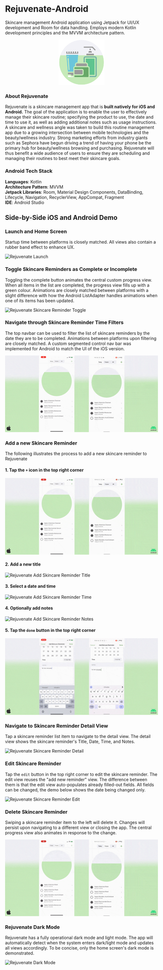 # Rejuvenate-Android
Skincare management Android application using Jetpack for UI/UX development and Room for data handling. Employs modern Kotlin development principles and the MVVM architecture pattern.

<p align="center">
  <img src="/demo/rejuvenate_icon_circle-01.png" alt="rejuvenate_icon" width="150" height="150"/>
</p>

### About Rejuvenate
Rejuvenate is a skincare management app that is **built natively for iOS and  Android.** The goal of the application is to enable the user to effectively manage their skincare routine; specifying the product to use, the date and time to use it, as well as adding additional notes such as usage instructions. A skincare and wellness angle was taken to build this routine management app due to a growing intersection between mobile technologies and the beauty/wellness industry. Strong marketing efforts from industry giants such as Sephora have begun driving a trend of having your phone be the primary hub for beauty/wellness browsing and purchasing. Rejuvenate will thus benefit a wide audience of users to ensure they are scheduling and managing their routines to best meet their skincare goals. 

### Android Tech Stack
**Languages**: Kotlin </br>
**Architecture Pattern**: MVVM </br>
**Jetpack Libraries**: Room, Material Design Components, DataBinding, Lifecycle, Navigation, RecyclerView, AppCompat, Fragment </br>
**IDE**: Android Studio </br>

## Side-by-Side iOS and Android Demo

### Launch and Home Screen
Startup time between platforms is closely matched. All views also contain a rubber band effect to enhance UX. 

![Rejuvenate Launch](/demo/1_intro.gif)

### Toggle Skincare Reminders as Complete or Incomplete
Toggling the complete button animates the central custom progress view. When all items in the list are completed, the progress view fills up with a green colour. Animations are closely matched between platforms with a slight difference with how the Android ListAdapter handles animations when one of its items has been updated. 

![Rejuvenate Skincare Reminder Toggle](/demo/2_toggle_buttons.gif)

### Navigate through Skincare Reminder Time Filters
The top navbar can be used to filter the list of skincare reminders by the date they are to be completed. Animations between platforms upon filtering are closely matched. A custom segmented control nav bar was implemented for Android to match the UI of the iOS version.

![Rejuvenate Skincare Reminder Time Filters](/demo/3_scroll_through_other_times.gif)

### Add a new Skincare Reminder
The following illustrates the process to add a new skincare reminder to Rejuvenate

#### 1. Tap the `+` icon in the top right corner

![Rejuvenate Add Skincare Reminder Screen](/demo/4_add_reminder.gif)

#### 2. Add a new title 

![Rejuvenate Add Skincare Reminder Title](/demo/5_add_reminder_text.gif)

#### 3. Select a date and time 

![Rejuvenate Add Skincare Reminder Time](/demo/6_add_reminder_time.gif)

#### 4. Optionally add notes

![Rejuvenate Add Skincare Reminder Notes](/demo/7_add_reminder_notes.gif)

#### 5. Tap the `done` button in the top right corner 

![Rejuvenate Add Skincare Reminder Save](/demo/8_add_reminder_save.gif)

### Navigate to Skincare Reminder Detail View
Tap a skincare reminder list item to navigate to the detail view. The detail view shows the skincare reminder's Title, Date, Time, and Notes.  

![Rejuvenate Skincare Reminder Detail](/demo/9_detail_view.gif)

### Edit Skincare Reminder
Tap the `edit` button in the top right corner to edit the skincare reminder. The edit view reuses the "add new reminder" view. The difference between them is that the edit view auto-populates already filled-out fields. All fields can be changed, the demo below shows the date being changed only. 

![Rejuvenate Skincare Reminder Edit](/demo/10_edit_view.gif)

### Delete Skincare Reminder
Swiping a skincare reminder item to the left will delete it. Changes will persist upon navigating to a different view or closing the app. The central progress view also animates in response to the change. 

![Rejuvenate Skincare Reminder Delete](/demo/11_delete_reminder.gif)

### Rejuvenate Dark Mode
Rejuvenate has a fully operational dark mode and light mode. The app will automatically detect when the system enters dark/light mode and updates all views accordingly. To be concise, only the home screen's dark mode is demonstrated. 

![Rejuvenate Dark Mode](/demo/12_dark_mode.gif)
